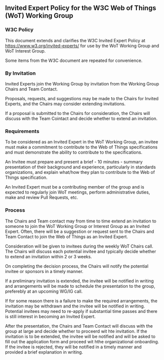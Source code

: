## Invited Expert Policy for the W3C Web of Things (WoT) Working Group

### W3C Policy

This document extends and clarifies the W3C Invited Expert Policy at https://www.w3.org/invited-experts/ for use by the WoT Working Group and WoT Interest Group.

Some items from the W3C document are repeated for convenience.

### By Invitation

Invited Experts join the Working Group by invitation from the Working Group Chairs and Team Contact. 

Proposals, requests, and suggestions may be made to the Chairs for Invited Experts, and the Chairs may consider extending invitations. 

If a proposal is submitted to the Chairs for consideration, the Chairs will discuss with the Team Cointact and decide whether to extend an invitation.

### Requirements

To be considered as an Invited Expert in the WoT Working Group, an invitee must make a commitment to contribute to the Web of Things specifications and must demonstrate the ability to contribute to the specifications. 

An Invitee must prepare and present a brief - 10 minutes - summary presentation of their background and experience, particularly in standards organizations, and explain what/how they plan to contribute to the Web of Things specification.

An Invited Expert must be a contributing member of the group and is expected to regularly join WoT meetings, perform administrative duties, make and review Pull Requests, etc.

### Process

The Chairs and Team contact may from time to time extend an invitation to someone to join the WoT Working Group or Interest Group as an Invited Expert. Often, there will be a suggestion or request sent to the Chairs and Team Contact to join the Web of Things as an Invited Expert.

Consideration will be given to invitees during the weekly WoT Chairs call. The Chairs will discuss each potential invitee and typically decide whether to extend an invitation within 2 or 3 weeks.

On completing the decision process, the Chairs will notify the potential invitee or sponsors in a timely manner.

If a preliminary invitation is extended, the invitee will be notified in writing and arrangements will be made to schedule the presentation to the group, preferebly at an upcoming WG/IG call.

If for some reason there is a failure to make the required arrangements, the invitation may be withdrawn and the invitee will be notified in writing. Potential invitees may need to re-apply if substantial time passes and there is still interest in becoming an Invited Expert.

After the presentation, the Chairs and Team Contact will discuss with the group at large and decide whether to proceerd wit hte invitation. If the invitation is to be extended, the invitee will be notified and will be asked to fill out the application form and proceed wit hthe organizational onboarding. If the invitee is rejected, they will be notified in a timely manner and provided a brief explanation in writing. 
